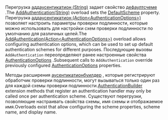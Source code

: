 <!--Don't update this for 2.2, use the 2.2 version -->
<span data-ttu-id="ebda3-101">Перегрузка [аддаусентикатион (String)](/dotnet/api/microsoft.extensions.dependencyinjection.authenticationservicecollectionextensions.addauthentication#Microsoft_Extensions_DependencyInjection_AuthenticationServiceCollectionExtensions_AddAuthentication_Microsoft_Extensions_DependencyInjection_IServiceCollection_System_String_) задает свойство [дефаултсчеме](/dotnet/api/microsoft.aspnetcore.authentication.authenticationoptions.defaultscheme) .</span><span class="sxs-lookup"><span data-stu-id="ebda3-101">The [AddAuthentication(String)](/dotnet/api/microsoft.extensions.dependencyinjection.authenticationservicecollectionextensions.addauthentication#Microsoft_Extensions_DependencyInjection_AuthenticationServiceCollectionExtensions_AddAuthentication_Microsoft_Extensions_DependencyInjection_IServiceCollection_System_String_) overload sets the [DefaultScheme](/dotnet/api/microsoft.aspnetcore.authentication.authenticationoptions.defaultscheme) property.</span></span> <span data-ttu-id="ebda3-102">Перегрузка [аддаусентикатион (Action&lt;AuthenticationOptions&gt;)](/dotnet/api/microsoft.extensions.dependencyinjection.authenticationservicecollectionextensions.addauthentication#Microsoft_Extensions_DependencyInjection_AuthenticationServiceCollectionExtensions_AddAuthentication_Microsoft_Extensions_DependencyInjection_IServiceCollection_System_Action_Microsoft_AspNetCore_Authentication_AuthenticationOptions__) позволяет настроить параметры проверки подлинности, которые можно использовать для настройки схем проверки подлинности по умолчанию для различных целей.</span><span class="sxs-lookup"><span data-stu-id="ebda3-102">The [AddAuthentication(Action&lt;AuthenticationOptions&gt;)](/dotnet/api/microsoft.extensions.dependencyinjection.authenticationservicecollectionextensions.addauthentication#Microsoft_Extensions_DependencyInjection_AuthenticationServiceCollectionExtensions_AddAuthentication_Microsoft_Extensions_DependencyInjection_IServiceCollection_System_Action_Microsoft_AspNetCore_Authentication_AuthenticationOptions__) overload allows configuring authentication options, which can be used to set up default authentication schemes for different purposes.</span></span> <span data-ttu-id="ebda3-103">Последующие вызовы `AddAuthentication` переопределяют ранее настроенные свойства [AuthenticationOptions](/dotnet/api/microsoft.aspnetcore.builder.authenticationoptions) .</span><span class="sxs-lookup"><span data-stu-id="ebda3-103">Subsequent calls to `AddAuthentication` override previously configured [AuthenticationOptions](/dotnet/api/microsoft.aspnetcore.builder.authenticationoptions) properties.</span></span>

<span data-ttu-id="ebda3-104">Методы расширения [аусентикатионбуилдер](/dotnet/api/microsoft.aspnetcore.authentication.authenticationbuilder) , которые регистрируют обработчик проверки подлинности, могут вызываться только один раз для каждой схемы проверки подлинности.</span><span class="sxs-lookup"><span data-stu-id="ebda3-104">[AuthenticationBuilder](/dotnet/api/microsoft.aspnetcore.authentication.authenticationbuilder) extension methods that register an authentication handler may only be called once per authentication scheme.</span></span> <span data-ttu-id="ebda3-105">Существуют перегрузки, позволяющие настраивать свойства схемы, имя схемы и отображаемое имя.</span><span class="sxs-lookup"><span data-stu-id="ebda3-105">Overloads exist that allow configuring the scheme properties, scheme name, and display name.</span></span>

